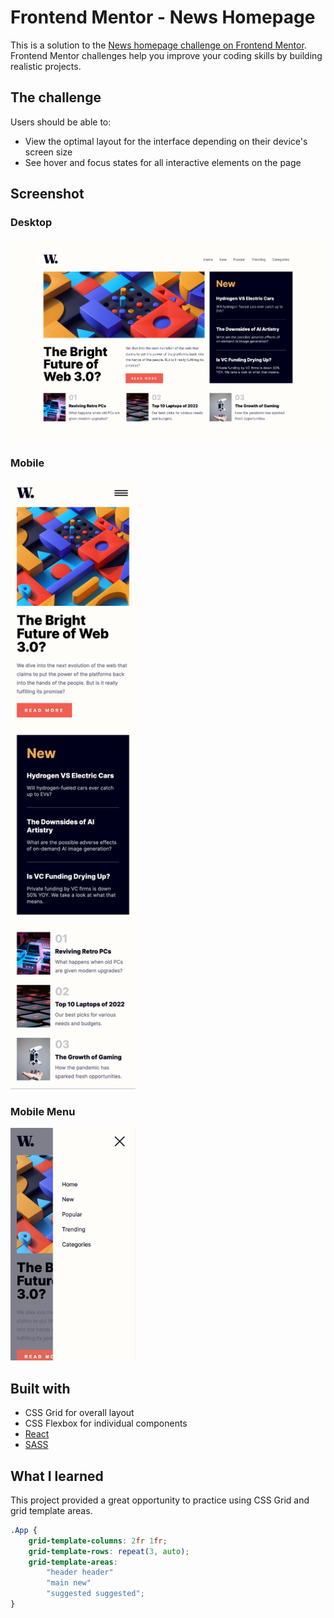 # Frontend Mentor - News Homepage

This is a solution to the [News homepage challenge on Frontend Mentor](https://www.frontendmentor.io/challenges/news-homepage-H6SWTa1MFl). Frontend Mentor challenges help you improve your coding skills by building realistic projects. 

## The challenge

Users should be able to:

- View the optimal layout for the interface depending on their device's screen size
- See hover and focus states for all interactive elements on the page

## Screenshot
### Desktop
![](./screenshots/desktop-screenshot.png)

### Mobile
<img src="./screenshots/mobile-screenshot.png" width="200"/>

### Mobile Menu
<img src="./screenshots/nav-menu-mobile-screenshot.png" width="200"/>

## Built with

- CSS Grid for overall layout
- CSS Flexbox for individual components
- [React](https://reactjs.org/)
- [SASS](https://sass-lang.com/)

## What I learned

This project provided a great opportunity to practice using CSS Grid and grid template areas.

```css
.App {
    grid-template-columns: 2fr 1fr;
    grid-template-rows: repeat(3, auto);
    grid-template-areas: 
        "header header"
        "main new"
        "suggested suggested";
}
```
